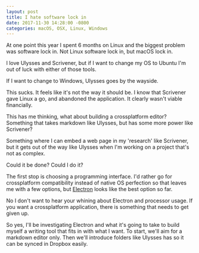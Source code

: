```yaml
---
layout: post
title: I hate software lock in
date: 2017-11-30 14:28:00 -0800
categories: macOS, OSX, Linux, Windows
---
```


At one point this year I spent 6 months on Linux and the biggest problem was
software lock in. Not Linux software lock in, but macOS lock in.

I love Ulysses and Scrivener, but if I want to change my OS to Ubuntu I'm out of
luck with either of those tools.

If I want to change to Windows, Ulysses goes by the wayside.

This sucks. It feels like it's not the way it should be. I know that Scrivener
gave Linux a go, and abandoned the application. It clearly wasn't viable
financially.

This has me thinking, what about building a crossplatform editor? Something that
takes markdown like Ulysses, but has some more power like Scrivener?

Something where I can embed a web page in my 'research' like Scrivener, but it
gets out of the way like Ulysses when I'm working on a project that's not as
complex.

Could it be done? Could I do it?

The first stop is choosing a programming interface. I'd rather go for
crossplatform compatibility instead of native OS perfection so that leaves me
with a few options, but [Electron](https://electronjs.org/) looks like the best
option so far.

No I don't want to hear your whining about Electron and processor usage. If you
want a crossplatform application, there is something that needs to get given up.

So yes, I'll be investigating Electron and what it's going to take to build
myself a writing tool that fits in with what I want. To start, we'll aim for a
markdown editor only. Then we'll introduce folders like Ulysses has so it can be
synced in Dropbox easily.
